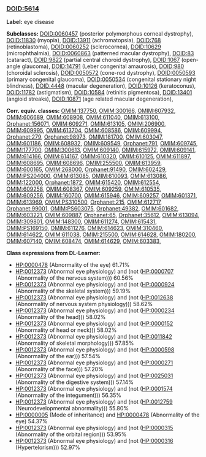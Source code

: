 
### [DOID:5614](http://purl.obolibrary.org/obo/DOID_5614)
**Label:** eye disease

**Subclasses:** [DOID:0060457](http://purl.obolibrary.org/obo/DOID_0060457) (posterior polymorphous corneal dystrophy), [DOID:11830](http://purl.obolibrary.org/obo/DOID_11830) (myopia), [DOID:13911](http://purl.obolibrary.org/obo/DOID_13911) (achromatopsia), [DOID:768](http://purl.obolibrary.org/obo/DOID_768) (retinoblastoma), [DOID:0060252](http://purl.obolibrary.org/obo/DOID_0060252) (sclerocornea), [DOID:10629](http://purl.obolibrary.org/obo/DOID_10629) (microphthalmia), [DOID:0060863](http://purl.obolibrary.org/obo/DOID_0060863) (patterned macular dystrophy), [DOID:83](http://purl.obolibrary.org/obo/DOID_83) (cataract), [DOID:9822](http://purl.obolibrary.org/obo/DOID_9822) (partial central choroid dystrophy), [DOID:1067](http://purl.obolibrary.org/obo/DOID_1067) (open-angle glaucoma), [DOID:14791](http://purl.obolibrary.org/obo/DOID_14791) (Leber congenital amaurosis), [DOID:980](http://purl.obolibrary.org/obo/DOID_980) (choroidal sclerosis), [DOID:0050572](http://purl.obolibrary.org/obo/DOID_0050572) (cone-rod dystrophy), [DOID:0050593](http://purl.obolibrary.org/obo/DOID_0050593) (primary congenital glaucoma), [DOID:0050534](http://purl.obolibrary.org/obo/DOID_0050534) (congenital stationary night blindness), [DOID:4448](http://purl.obolibrary.org/obo/DOID_4448) (macular degeneration), [DOID:10126](http://purl.obolibrary.org/obo/DOID_10126) (keratoconus), [DOID:11782](http://purl.obolibrary.org/obo/DOID_11782) (astigmatism), [DOID:10584](http://purl.obolibrary.org/obo/DOID_10584) (retinitis pigmentosa), [DOID:13401](http://purl.obolibrary.org/obo/DOID_13401) (angioid streaks), [DOID:10871](http://purl.obolibrary.org/obo/DOID_10871) (age related macular degeneration), 

**Corr. equiv. classes:** [OMIM:137750](http://purl.obolibrary.org/obo/OMIM_137750), [OMIM:300166](http://purl.obolibrary.org/obo/OMIM_300166), [OMIM:607932](http://purl.obolibrary.org/obo/OMIM_607932), [OMIM:606689](http://purl.obolibrary.org/obo/OMIM_606689), [OMIM:608908](http://purl.obolibrary.org/obo/OMIM_608908), [OMIM:611040](http://purl.obolibrary.org/obo/OMIM_611040), [OMIM:613100](http://purl.obolibrary.org/obo/OMIM_613100), [Orphanet:156071](http://www.orpha.net/ORDO/Orphanet_156071), [OMIM:609271](http://purl.obolibrary.org/obo/OMIM_609271), [OMIM:613105](http://purl.obolibrary.org/obo/OMIM_613105), [OMIM:206900](http://purl.obolibrary.org/obo/OMIM_206900), [OMIM:609995](http://purl.obolibrary.org/obo/OMIM_609995), [OMIM:613704](http://purl.obolibrary.org/obo/OMIM_613704), [OMIM:608586](http://purl.obolibrary.org/obo/OMIM_608586), [OMIM:609994](http://purl.obolibrary.org/obo/OMIM_609994), [Orphanet:279](http://www.orpha.net/ORDO/Orphanet_279), [Orphanet:98973](http://www.orpha.net/ORDO/Orphanet_98973), [OMIM:181700](http://purl.obolibrary.org/obo/OMIM_181700), [OMIM:603047](http://purl.obolibrary.org/obo/OMIM_603047), [OMIM:601186](http://purl.obolibrary.org/obo/OMIM_601186), [OMIM:608932](http://purl.obolibrary.org/obo/OMIM_608932), [OMIM:609549](http://purl.obolibrary.org/obo/OMIM_609549), [Orphanet:791](http://www.orpha.net/ORDO/Orphanet_791), [OMIM:609745](http://purl.obolibrary.org/obo/OMIM_609745), [OMIM:177700](http://purl.obolibrary.org/obo/OMIM_177700), [OMIM:300613](http://purl.obolibrary.org/obo/OMIM_300613), [OMIM:609140](http://purl.obolibrary.org/obo/OMIM_609140), [OMIM:615972](http://purl.obolibrary.org/obo/OMIM_615972), [OMIM:609141](http://purl.obolibrary.org/obo/OMIM_609141), [OMIM:614166](http://purl.obolibrary.org/obo/OMIM_614166), [OMIM:614167](http://purl.obolibrary.org/obo/OMIM_614167), [OMIM:610320](http://purl.obolibrary.org/obo/OMIM_610320), [OMIM:610125](http://purl.obolibrary.org/obo/OMIM_610125), [OMIM:611897](http://purl.obolibrary.org/obo/OMIM_611897), [OMIM:608695](http://purl.obolibrary.org/obo/OMIM_608695), [OMIM:608696](http://purl.obolibrary.org/obo/OMIM_608696), [OMIM:255500](http://purl.obolibrary.org/obo/OMIM_255500), [OMIM:613959](http://purl.obolibrary.org/obo/OMIM_613959), [OMIM:600165](http://purl.obolibrary.org/obo/OMIM_600165), [OMIM:268000](http://purl.obolibrary.org/obo/OMIM_268000), [Orphanet:91490](http://www.orpha.net/ORDO/Orphanet_91490), [OMIM:602429](http://purl.obolibrary.org/obo/OMIM_602429), [OMIM:PS204000](http://purl.obolibrary.org/obo/OMIM_PS204000), [OMIM:613085](http://purl.obolibrary.org/obo/OMIM_613085), [OMIM:610093](http://purl.obolibrary.org/obo/OMIM_610093), [OMIM:613086](http://purl.obolibrary.org/obo/OMIM_613086), [OMIM:122000](http://purl.obolibrary.org/obo/OMIM_122000), [Orphanet:1872](http://www.orpha.net/ORDO/Orphanet_1872), [OMIM:615420](http://purl.obolibrary.org/obo/OMIM_615420), [OMIM:612554](http://purl.obolibrary.org/obo/OMIM_612554), [OMIM:609258](http://purl.obolibrary.org/obo/OMIM_609258), [OMIM:608367](http://purl.obolibrary.org/obo/OMIM_608367), [OMIM:609259](http://purl.obolibrary.org/obo/OMIM_609259), [OMIM:610535](http://purl.obolibrary.org/obo/OMIM_610535), [OMIM:609256](http://purl.obolibrary.org/obo/OMIM_609256), [OMIM:160700](http://purl.obolibrary.org/obo/OMIM_160700), [OMIM:615946](http://purl.obolibrary.org/obo/OMIM_615946), [OMIM:609257](http://purl.obolibrary.org/obo/OMIM_609257), [OMIM:601371](http://purl.obolibrary.org/obo/OMIM_601371), [OMIM:613969](http://purl.obolibrary.org/obo/OMIM_613969), [OMIM:PS310500](http://purl.obolibrary.org/obo/OMIM_PS310500), [Orphanet:215](http://www.orpha.net/ORDO/Orphanet_215), [OMIM:612717](http://purl.obolibrary.org/obo/OMIM_612717), [Orphanet:99001](http://www.orpha.net/ORDO/Orphanet_99001), [OMIM:PS603075](http://purl.obolibrary.org/obo/OMIM_PS603075), [Orphanet:49382](http://www.orpha.net/ORDO/Orphanet_49382), [OMIM:601682](http://purl.obolibrary.org/obo/OMIM_601682), [OMIM:603221](http://purl.obolibrary.org/obo/OMIM_603221), [OMIM:609887](http://purl.obolibrary.org/obo/OMIM_609887), [Orphanet:65](http://www.orpha.net/ORDO/Orphanet_65), [Orphanet:35612](http://www.orpha.net/ORDO/Orphanet_35612), [OMIM:613094](http://purl.obolibrary.org/obo/OMIM_613094), [OMIM:309801](http://purl.obolibrary.org/obo/OMIM_309801), [OMIM:148300](http://purl.obolibrary.org/obo/OMIM_148300), [OMIM:611274](http://purl.obolibrary.org/obo/OMIM_611274), [OMIM:615431](http://purl.obolibrary.org/obo/OMIM_615431), [OMIM:PS169150](http://purl.obolibrary.org/obo/OMIM_PS169150), [OMIM:611276](http://purl.obolibrary.org/obo/OMIM_611276), [OMIM:614623](http://purl.obolibrary.org/obo/OMIM_614623), [OMIM:310460](http://purl.obolibrary.org/obo/OMIM_310460), [OMIM:614622](http://purl.obolibrary.org/obo/OMIM_614622), [OMIM:611038](http://purl.obolibrary.org/obo/OMIM_611038), [OMIM:215500](http://purl.obolibrary.org/obo/OMIM_215500), [OMIM:614628](http://purl.obolibrary.org/obo/OMIM_614628), [OMIM:180200](http://purl.obolibrary.org/obo/OMIM_180200), [OMIM:607140](http://purl.obolibrary.org/obo/OMIM_607140), [OMIM:608474](http://purl.obolibrary.org/obo/OMIM_608474), [OMIM:614629](http://purl.obolibrary.org/obo/OMIM_614629), [OMIM:603383](http://purl.obolibrary.org/obo/OMIM_603383), 

**Class expressions from DL-Learner:**

- [HP:0000478](http://purl.obolibrary.org/obo/HP_0000478) (Abnormality of the eye) 61.71%
- [HP:0012373](http://purl.obolibrary.org/obo/HP_0012373) (Abnormal eye physiology) and (not ([HP:0000707](http://purl.obolibrary.org/obo/HP_0000707) (Abnormality of the nervous system))) 60.56%
- [HP:0012373](http://purl.obolibrary.org/obo/HP_0012373) (Abnormal eye physiology) and (not ([HP:0000924](http://purl.obolibrary.org/obo/HP_0000924) (Abnormality of the skeletal system))) 59.19%
- [HP:0012373](http://purl.obolibrary.org/obo/HP_0012373) (Abnormal eye physiology) and (not ([HP:0012638](http://purl.obolibrary.org/obo/HP_0012638) (Abnormality of nervous system physiology))) 58.62%
- [HP:0012373](http://purl.obolibrary.org/obo/HP_0012373) (Abnormal eye physiology) and (not ([HP:0000234](http://purl.obolibrary.org/obo/HP_0000234) (Abnormality of the head))) 58.02%
- [HP:0012373](http://purl.obolibrary.org/obo/HP_0012373) (Abnormal eye physiology) and (not ([HP:0000152](http://purl.obolibrary.org/obo/HP_0000152) (Abnormality of head or neck))) 58.02%
- [HP:0012373](http://purl.obolibrary.org/obo/HP_0012373) (Abnormal eye physiology) and (not ([HP:0011842](http://purl.obolibrary.org/obo/HP_0011842) (Abnormality of skeletal morphology))) 57.85%
- [HP:0012373](http://purl.obolibrary.org/obo/HP_0012373) (Abnormal eye physiology) and (not ([HP:0000598](http://purl.obolibrary.org/obo/HP_0000598) (Abnormality of the ear))) 57.54%
- [HP:0012373](http://purl.obolibrary.org/obo/HP_0012373) (Abnormal eye physiology) and (not ([HP:0000271](http://purl.obolibrary.org/obo/HP_0000271) (Abnormality of the face))) 57.20%
- [HP:0012373](http://purl.obolibrary.org/obo/HP_0012373) (Abnormal eye physiology) and (not ([HP:0025031](http://purl.obolibrary.org/obo/HP_0025031) (Abnormality of the digestive system))) 57.14%
- [HP:0012373](http://purl.obolibrary.org/obo/HP_0012373) (Abnormal eye physiology) and (not ([HP:0001574](http://purl.obolibrary.org/obo/HP_0001574) (Abnormality of the integument))) 56.35%
- [HP:0012373](http://purl.obolibrary.org/obo/HP_0012373) (Abnormal eye physiology) and (not ([HP:0012759](http://purl.obolibrary.org/obo/HP_0012759) (Neurodevelopmental abnormality))) 55.80%
- [HP:0000005](http://purl.obolibrary.org/obo/HP_0000005) (Mode of inheritance) and [HP:0000478](http://purl.obolibrary.org/obo/HP_0000478) (Abnormality of the eye) 54.37%
- [HP:0012373](http://purl.obolibrary.org/obo/HP_0012373) (Abnormal eye physiology) and (not ([HP:0000315](http://purl.obolibrary.org/obo/HP_0000315) (Abnormality of the orbital region))) 53.95%
- [HP:0012373](http://purl.obolibrary.org/obo/HP_0012373) (Abnormal eye physiology) and (not ([HP:0000316](http://purl.obolibrary.org/obo/HP_0000316) (Hypertelorism))) 52.97%


